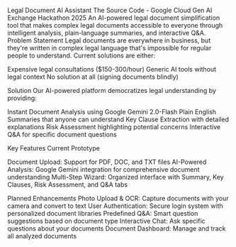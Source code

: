 Legal Document AI Assistant
The Source Code - Google Cloud Gen AI Exchange Hackathon 2025
An AI-powered legal document simplification tool that makes complex legal documents accessible to everyone through intelligent analysis, plain-language summaries, and interactive Q&A.
Problem Statement
Legal documents are everywhere in business, but they're written in complex legal language that's impossible for regular people to understand. Current solutions are either:

Expensive legal consultations ($150-300/hour)
Generic AI tools without legal context
No solution at all (signing documents blindly)

Solution
Our AI-powered platform democratizes legal understanding by providing:

Instant Document Analysis using Google Gemini 2.0-Flash
Plain English Summaries that anyone can understand
Key Clause Extraction with detailed explanations
Risk Assessment highlighting potential concerns
Interactive Q&A for specific document questions

Key Features
Current Prototype

Document Upload: Support for PDF, DOC, and TXT files
AI-Powered Analysis: Google Gemini integration for comprehensive document understanding
Multi-Step Wizard: Organized interface with Summary, Key Clauses, Risk Assessment, and Q&A tabs

Planned Enhancements
Photo Upload & OCR: Capture documents with your camera and convert to text
User Authentication: Secure login system with personalized document libraries
Predefined Q&A: Smart question suggestions based on document type
Interactive Chat: Ask specific questions about your documents
Document Dashboard: Manage and track all analyzed documents
